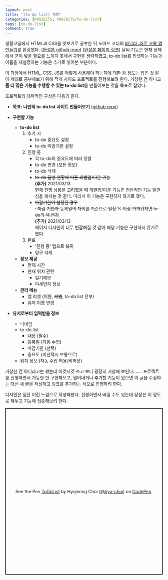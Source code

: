 ```yaml
---
layout: post
title: "[to-do list] 계획"
categories: [PROJECTS, PROJECTS/to-do-list]
tags: [to-do-list]
comment: true
---
```


생활코딩에서 HTML과 CSS를 맛보기로 공부한 뒤 노마드 코더의 [바닐라 JS로 크롬 앱 만들기](https://nomadcoders.co/javascript-for-beginners/lobby)를 완강했다. ([완성본 github repo](https://github.com/hyo-choi/myMomontom)) ([완성본 페이지 링크](https://hyo-choi.github.io/myMomontom/)) 날씨 기능은 현재 상태에서 굳이 넣을 필요를 느끼지 못해서 구현을 생략하였고, to-do list를 리셋하는 기능과 이름을 재설정하는 기능은 추가로 넣어본 부분이다.

이 과정에서 HTML, CSS, JS를 어떻게 사용해야 하는지에 대한 감 정도는 잡은 것 같아 제대로 공부해보기 위해 작게 사이드 프로젝트를 진행해보려 한다. 거창한 건 아니고 **좀 더 많은 기능을 수행할 수 있는 to-do list**를 만들어보는 것을 목표로 잡았다.

프로젝트의 대략적인 구상은 다음과 같다.

-   **목표: 나만의 to-do list 사이트 만들어보기** ([github repo](https://github.com/hyo-choi/to-do-list))
    
-   **구현할 기능**
    
    -   **to-do list**  
        1.  추가 시
            -   to-do 중요도 설정
            -   to-do 마감기한 설정
        2.  진행 중
            -   각 to-do의 중요도에 따라 정렬
            -   to-do 변경 (모든 정보)
            -   to-do 삭제
            -   ~~to-do 달성 현황에 따른 레벨업/다운 기능~~  
                **(추가)** 2021/03/13  
                현재 진행 상황을 고려했을 때 레벨업/다운 기능은 전반적인 기능 일관성을 해치는 것 같다. 따라서 이 기능은 구현하지 않기로 했다.
            -   ~~마감기한이 설정된 경우~~  
                ~~: 마감 기한과 등록일의 차이를 기준으로 일정 % 이상 가까워지면 to-do의 색 변경~~  
                **(추가)** 2021/03/13  
                페이지 디자인이 너무 번잡해질 것 같아 해당 기능은 구현하지 않기로 했다.
        3.  완료
            -   '진행 중' 탭으로 복귀
            -   영구 삭제
    -   **정보 제공**
        -   현재 시간
        -   현재 위치 관련
            -   일기예보
            -   미세먼지 정보
    -   **관리 메뉴**
        -   앱 리셋 (이름, ~~레벨~~, to-do list 전부)
        -   유저 이름 변경

-   **유저로부터 입력받을 정보**
    
    -   닉네임
    -   to-do list
        -   내용 (필수)
        -   등록일 (자동 수집)
        -   마감기한 (선택)
        -   중요도 (미선택시 보통으로)
    -   위치 정보 (자동 수집 허용/비허용)

거창한 건 아니라고는 했는데 이것저것 쓰고 보니 굉장히 거창해 보인다……. 프로젝트를 진행하면서 가능한 한 구현해보고, 덜어내거나 추가할 기능이 있으면 이 글을 수정하는 대신 새 글을 작성하고 링크를 추가하는 식으로 진행하려 한다.

디자인은 일단 이런 느낌으로 작성해봤다. 진행하면서 바뀔 수도 있는데 당장은 이 정도로 해두고 기능에 집중해보려 한다.

<p class="codepen" style="height: 531px; box-sizing: border-box; display: flex; align-items: center; justify-content: center; border: 2px solid; margin: 1em 0; padding: 1em;" data-height="531" data-theme-id="light" data-default-tab="html,result" data-user="hyo-choi" data-slug-hash="bGBjVWg" data-pen-title="ToDoList"><span>See the Pen <a href="https://codepen.io/hyo-choi/pen/bGBjVWg"> ToDoList</a> by Hyojeong Choi (<a href="https://codepen.io/hyo-choi">@hyo-choi</a>) on <a href="https://codepen.io">CodePen</a>.</span></p>
<script src="https://cpwebassets.codepen.io/assets/embed/ei.js"></script>
